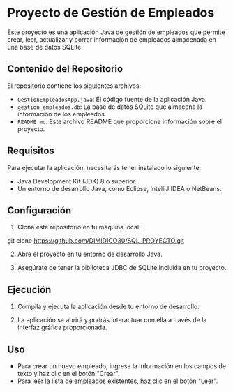 # Proyecto de Gestión de Empleados

Este proyecto es una aplicación Java de gestión de empleados que permite crear, leer, actualizar y borrar información de empleados almacenada en una base de datos SQLite.

## Contenido del Repositorio

El repositorio contiene los siguientes archivos:

- `GestionEmpleadosApp.java`: El código fuente de la aplicación Java.
- `gestion_empleados.db`: La base de datos SQLite que almacena la información de los empleados.
- `README.md`: Este archivo README que proporciona información sobre el proyecto.

## Requisitos

Para ejecutar la aplicación, necesitarás tener instalado lo siguiente:

- Java Development Kit (JDK) 8 o superior.
- Un entorno de desarrollo Java, como Eclipse, IntelliJ IDEA o NetBeans.

## Configuración

1. Clona este repositorio en tu máquina local:

git clone https://github.com/DIMIDICO30/SQL_PROYECTO.git


2. Abre el proyecto en tu entorno de desarrollo Java.

3. Asegúrate de tener la biblioteca JDBC de SQLite incluida en tu proyecto.

## Ejecución

1. Compila y ejecuta la aplicación desde tu entorno de desarrollo.

2. La aplicación se abrirá y podrás interactuar con ella a través de la interfaz gráfica proporcionada.

## Uso

- Para crear un nuevo empleado, ingresa la información en los campos de texto y haz clic en el botón "Crear".
- Para leer la lista de empleados existentes, haz clic en el botón "Leer".


